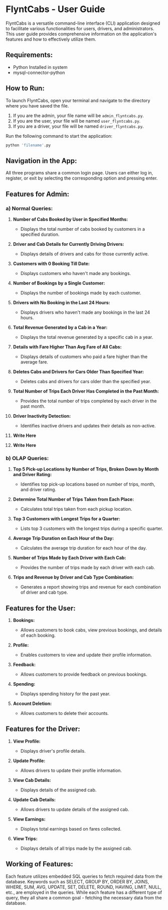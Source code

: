 # FlyntCabs - User Guide

FlyntCabs is a versatile command-line interface (CLI) application designed to facilitate various functionalities for users, drivers, and administrators. This user guide provides comprehensive information on the application's features and how to effectively utilize them.

## Requirements:
- Python Installed in system
- mysql-connector-python

## How to Run:
To launch FlyntCabs, open your terminal and navigate to the directory where you have saved the file.
1. If you are the admin, your file name will be `admin_flyntcabs.py`.
2. If you are the user, your file will be named `user_flyntcabs.py`.
3. If you are a driver, your file will be named `driver_flyntcabs.py`.

Run the following command to start the application: 
```bash
python 'filename'.py
```

## Navigation in the App:
All three programs share a common login page. Users can either log in, register, or exit by selecting the corresponding option and pressing enter.

## Features for Admin:

### a) Normal Queries:

1. **Number of Cabs Booked by User in Specified Months:**
   - Displays the total number of cabs booked by customers in a specified duration.

2. **Driver and Cab Details for Currently Driving Drivers:**
   - Displays details of drivers and cabs for those currently active.

3. **Customers with 0 Booking Till Date:**
   - Displays customers who haven't made any bookings.

4. **Number of Bookings by a Single Customer:**
   - Displays the number of bookings made by each customer.

5. **Drivers with No Booking in the Last 24 Hours:**
   - Displays drivers who haven't made any bookings in the last 24 hours.

6. **Total Revenue Generated by a Cab in a Year:**
   - Displays the total revenue generated by a specific cab in a year.

7. **Details with Fare Higher Than Avg Fare of All Cabs:**
   - Displays details of customers who paid a fare higher than the average fare.

8. **Deletes Cabs and Drivers for Cars Older Than Specified Year:**
   - Deletes cabs and drivers for cars older than the specified year.

9. **Total Number of Trips Each Driver Has Completed in the Past Month:**
   - Provides the total number of trips completed by each driver in the past month.

10. **Driver Inactivity Detection:**
    - Identifies inactive drivers and updates their details as non-active.

11. **Write Here**

12. **Write Here**

### b) OLAP Queries:

1. **Top 5 Pick-up Locations by Number of Trips, Broken Down by Month and Driver Rating:**
   - Identifies top pick-up locations based on number of trips, month, and driver rating.

2. **Determine Total Number of Trips Taken from Each Place:**
   - Calculates total trips taken from each pickup location.

3. **Top 3 Customers with Longest Trips for a Quarter:**
   - Lists top 3 customers with the longest trips during a specific quarter.

4. **Average Trip Duration on Each Hour of the Day:**
   - Calculates the average trip duration for each hour of the day.

5. **Number of Trips Made by Each Driver with Each Cab:**
   - Provides the number of trips made by each driver with each cab.

6. **Trips and Revenue by Driver and Cab Type Combination:**
   - Generates a report showing trips and revenue for each combination of driver and cab type.

## Features for the User:

1. **Bookings:**
   - Allows customers to book cabs, view previous bookings, and details of each booking.

2. **Profile:**
   - Enables customers to view and update their profile information.

3. **Feedback:**
   - Allows customers to provide feedback on previous bookings.

4. **Spending:**
   - Displays spending history for the past year.

5. **Account Deletion:**
   - Allows customers to delete their accounts.

## Features for the Driver:

1. **View Profile:**
   - Displays driver's profile details.

2. **Update Profile:**
   - Allows drivers to update their profile information.

3. **View Cab Details:**
   - Displays details of the assigned cab.

4. **Update Cab Details:**
   - Allows drivers to update details of the assigned cab.

5. **View Earnings:**
   - Displays total earnings based on fares collected.

6. **View Trips:**
   - Displays details of all trips made by the assigned cab.

## Working of Features:
Each feature utilizes embedded SQL queries to fetch required data from the database. Keywords such as SELECT, GROUP BY, ORDER BY, JOINS, WHERE, SUM, AVG, UPDATE, SET, DELETE, ROUND, HAVING, LIMIT, NULL, etc., are employed in the queries. While each feature has a different type of query, they all share a common goal - fetching the necessary data from the database.
